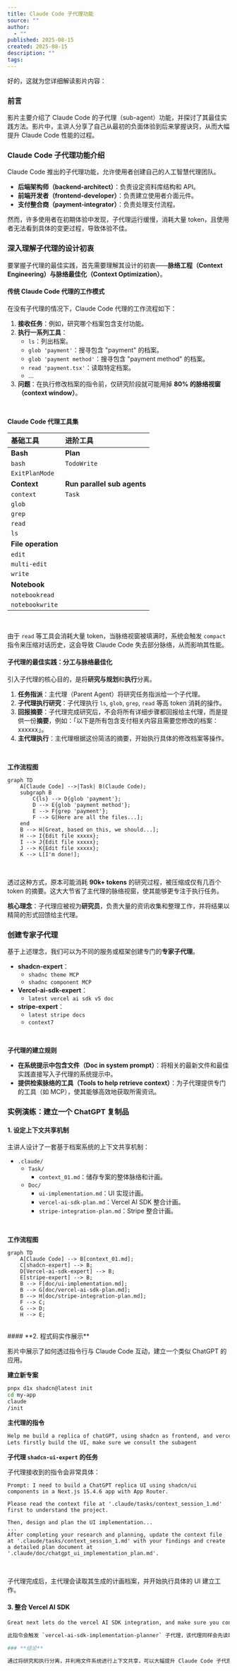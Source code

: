 ```yaml
---
title: Claude Code 子代理功能
source: ""
author:
  - ""
published: 2025-08-15
created: 2025-08-15
description: ""
tags:
---
```


好的，这就为您详细解读影片内容：

### **前言**

影片主要介绍了 Claude Code 的子代理（sub-agent）功能，并探讨了其最佳实践方法。影片中，主讲人分享了自己从最初的负面体验到后来掌握诀窍，从而大幅提升 Claude Code 性能的过程。

### **Claude Code 子代理功能介绍**

Claude Code 推出的子代理功能，允许使用者创建自己的人工智慧代理团队。

*   **后端架构师（backend-architect）**：负责设定资料库结构和 API。
*   **前端开发者（frontend-developer）**：负责建立使用者介面元件。
*   **支付整合商（payment-integrator）**：负责处理支付流程。

然而，许多使用者在初期体验中发现，子代理运行缓慢，消耗大量 token，且使用者无法看到具体的变更过程，导致体验不佳。

### **深入理解子代理的设计初衷**

要掌握子代理的最佳实践，首先需要理解其设计的初衷——**脉络工程（Context Engineering）与脉络最佳化（Context Optimization）**。

#### **传统 Claude Code 代理的工作模式**

在没有子代理的情况下，Claude Code 代理的工作流程如下：

1.  **接收任务**：例如，研究哪个档案包含支付功能。
2.  **执行一系列工具**：
    *   `ls`：列出档案。
    *   `glob 'payment'`：搜寻包含 "payment" 的档案。
    *   `glob 'payment method'`：搜寻包含 "payment method" 的档案。
    *   `read 'payment.tsx'`：读取特定档案。
    *   ...
3.  **问题**：在执行修改档案的指令前，仅研究阶段就可能用掉 **80% 的脉络视窗（context window）**。

<br>

**Claude Code 代理工具集**

| 基础工具 | 进阶工具 |
| :--- | :--- |
| **Bash** | **Plan** |
| `bash` | `TodoWrite` |
| `ExitPlanMode` |
| **Context** | **Run parallel sub agents** |
| `context` | `Task` |
| `glob` |
| `grep` |
| `read` |
| `ls` |
| **File operation** |
| `edit` |
| `multi-edit` |
| `write` |
| **Notebook** |
| `notebookread` |
| `notebookwrite` |

<br>

由于 `read` 等工具会消耗大量 token，当脉络视窗被填满时，系统会触发 `compact` 指令来压缩对话历史，这会导致 Claude Code 失去部分脉络，从而影响其性能。

#### **子代理的最佳实践：分工与脉络最佳化**

引入子代理的核心目的，是将**研究与规划**和**执行**分离。

1.  **任务指派**：主代理（Parent Agent）将研究任务指派给一个子代理。
2.  **子代理执行研究**：子代理执行 `ls`, `glob`, `grep`, `read` 等高 token 消耗的操作。
3.  **回报摘要**：子代理完成研究后，不会将所有详细步骤都回报给主代理，而是提供一份**摘要**，例如：「以下是所有包含支付相关内容且需要您修改的档案：xxxxxx」。
4.  **主代理执行**：主代理根据这份简洁的摘要，开始执行具体的修改档案等操作。

<br>

**工作流程图**

```mermaid
graph TD
    A[Claude Code] -->|Task| B(Claude Code);
    subgraph B
        C{ls} --> D{glob 'payment'};
        D --> E{glob 'payment method'};
        E --> F{grep 'payment'};
        F --> G[Here are all the files...];
    end
    B --> H[Great, based on this, we should...];
    H --> I{Edit file xxxxx};
    I --> J{Edit file xxxxx};
    J --> K{Edit file xxxxx};
    K --> L[I'm done!];

```
<br>

透过这种方式，原本可能消耗 **90k+ tokens** 的研究过程，被压缩成仅有几百个 token 的摘要。这大大节省了主代理的脉络视窗，使其能够更专注于执行任务。

**核心理念**：子代理应被视为**研究员**，负责大量的资讯收集和整理工作，并将结果以精简的形式回馈给主代理。

### **创建专家子代理**

基于上述理念，我们可以为不同的服务或框架创建专门的**专家子代理**。

*   **shadcn-expert**：
    *   `shadnc theme MCP`
    *   `shadnc component MCP`
*   **Vercel-ai-sdk-expert**：
    *   `latest vercel ai sdk v5 doc`
*   **stripe-expert**：
    *   `latest stripe docs`
    *   `context7`

<br>

**子代理的建立规则**

*   **在系统提示中包含文件（Doc in system prompt）**：将相关的最新文件和最佳实践直接写入子代理的系统提示中。
*   **提供检索脉络的工具（Tools to help retrieve context）**：为子代理提供专门的工具（如 MCP），使其能够高效地获取所需资讯。

### **实例演练：建立一个 ChatGPT 复制品**

#### **1. 设定上下文共享机制**

主讲人设计了一套基于档案系统的上下文共享机制：

*   `.claude/`
    *   `Task/`
        *   `context_01.md`：储存专案的整体脉络和计画。
    *   `Doc/`
        *   `ui-implementation.md`：UI 实现计画。
        *   `vercel-ai-sdk-plan.md`：Vercel AI SDK 整合计画。
        *   `stripe-integration-plan.md`：Stripe 整合计画。

<br>

**工作流程图**

```mermaid
graph TD
    A[Claude Code] --> B[context_01.md];
    C[shadcn-expert] --> B;
    D[Vercel-ai-sdk-expert] --> B;
    E[stripe-expert] --> B;
    B --> F[doc/ui-implementation.md];
    B --> G[doc/vercel-ai-sdk-plan.md];
    B --> H[doc/stripe-integration-plan.md];
    F --> C;
    G --> D;
    H --> E;

```

<br>
#### **2. 程式码实作展示**

影片中展示了如何透过指令行与 Claude Code 互动，建立一个类似 ChatGPT 的应用。

**建立新专案**
```bash
pnpx d1x shadcn@latest init
cd my-app
claude
/init
```

**主代理的指令**

```bash
Help me build a replica of chatGPT, using shadcn as frontend, and vercel ai sdk 5 as AI service;
Lets firstly build the UI, make sure we consult the subagent
```

**子代理 `shadcn-ui-expert` 的任务**

子代理接收到的指令会非常具体：

```
Prompt: I need to build a ChatGPT replica UI using shadcn/ui components in a Next.js 15.4.6 app with App Router.

Please read the context file at '.claude/tasks/context_session_1.md' first to understand the project.

Then, design and plan the UI implementation...
...
After completing your research and planning, update the context file at '.claude/tasks/context_session_1.md' with your findings and create a detailed plan document at '.claude/doc/chatgpt_ui_implementation_plan.md'.
```
<br>

子代理完成后，主代理会读取其生成的计画档案，并开始执行具体的 UI 建立工作。

#### **3. 整合 Vercel AI SDK**

```bash
Great next lets do the vercel AI SDK integration, and make sure you consult the sub agent```

此指令会触发 `vercel-ai-sdk-implementation-planner` 子代理，该代理同样会先读取上下文档案，然后根据其内建的 Vercel AI SDK v5 知识，生成一份详细的整合计画。主代理再根据此计画完成后续的程式码编写和整合工作。

### **结论**

通过将研究和执行分离，并利用文件系统进行上下文共享，可以大幅提升 Claude Code 子代理的性能和可靠性。这种**专家子代理**的模式，使得每个代理都能专注于其擅长的领域，从而共同高效地完成复杂的开发任务。